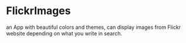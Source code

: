 # FlickrImages
an App with beautiful colors and themes, can display images from Flickr website depending on what you write in search.
